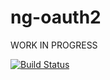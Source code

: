 # ng-oauth2

WORK IN PROGRESS

[![Build Status](https://travis-ci.org/el-davo/ng-oauth2.svg?branch=master)](https://travis-ci.org/el-davo/ng-oauth2)